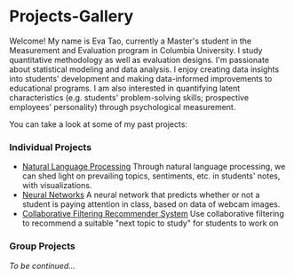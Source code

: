 # Projects-Gallery

Welcome! My name is Eva Tao, currently a Master's student in the Measurement and Evaluation program in Columbia University. I study quantitative methodology as well as evaluation designs. I'm passionate about statistical modeling and data analysis. I enjoy creating data insights into students' development and making data-informed improvements to educational programs. I am also interested in quantifying latent characteristics (e.g. students' problem-solving skills; prospective employees' personality) through psychological measurement.

You can take a look at some of my past projects:
### Individual Projects
* [Natural Language Processing](https://github.com/yt2628/Natural-Language-Processing)
Through natural language processing, we can shed light on prevailing topics, sentiments, etc. in students' notes, with visualizations.
* [Neural Networks](https://github.com/yt2628/Neural-Networks)
A neural network that predicts whether or not a student is paying attention in class, based on data of webcam images.
* [Collaborative Filtering Recommender System](https://github.com/yt2628/Recommender-Systems-Collaborative-Filter)
Use collaborative filtering to recommend a suitable "next topic to study" for students to work on

### Group Projects

*To be continued...*